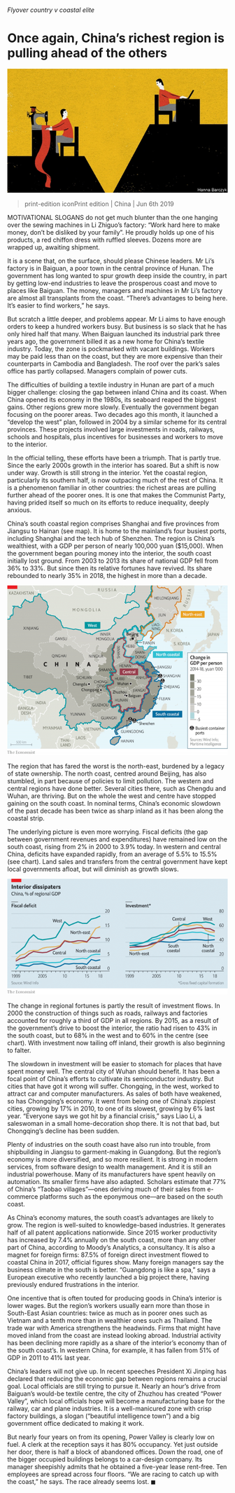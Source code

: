 ###### Flyover country v coastal elite

# Once again, China’s richest region is pulling ahead of the others 

![image](images/20190608_CND001_0.jpg) 

> print-edition iconPrint edition | China | Jun 6th 2019 

MOTIVATIONAL SLOGANS do not get much blunter than the one hanging over the sewing machines in Li Zhiguo’s factory: “Work hard here to make money, don’t be disliked by your family”. He proudly holds up one of his products, a red chiffon dress with ruffled sleeves. Dozens more are wrapped up, awaiting shipment. 

It is a scene that, on the surface, should please Chinese leaders. Mr Li’s factory is in Baiguan, a poor town in the central province of Hunan. The government has long wanted to spur growth deep inside the country, in part by getting low-end industries to leave the prosperous coast and move to places like Baiguan. The money, managers and machines in Mr Li’s factory are almost all transplants from the coast. “There’s advantages to being here. It’s easier to find workers,” he says. 

But scratch a little deeper, and problems appear. Mr Li aims to have enough orders to keep a hundred workers busy. But business is so slack that he has only hired half that many. When Baiguan launched its industrial park three years ago, the government billed it as a new home for China’s textile industry. Today, the zone is pockmarked with vacant buildings. Workers may be paid less than on the coast, but they are more expensive than their counterparts in Cambodia and Bangladesh. The roof over the park’s sales office has partly collapsed. Managers complain of power cuts. 

The difficulties of building a textile industry in Hunan are part of a much bigger challenge: closing the gap between inland China and its coast. When China opened its economy in the 1980s, its seaboard reaped the biggest gains. Other regions grew more slowly. Eventually the government began focusing on the poorer areas. Two decades ago this month, it launched a “develop the west” plan, followed in 2004 by a similar scheme for its central provinces. These projects involved large investments in roads, railways, schools and hospitals, plus incentives for businesses and workers to move to the interior. 

In the official telling, these efforts have been a triumph. That is partly true. Since the early 2000s growth in the interior has soared. But a shift is now under way. Growth is still strong in the interior. Yet the coastal region, particularly its southern half, is now outpacing much of the rest of China. It is a phenomenon familiar in other countries: the richest areas are pulling further ahead of the poorer ones. It is one that makes the Communist Party, having prided itself so much on its efforts to reduce inequality, deeply anxious. 

China’s south coastal region comprises Shanghai and five provinces from Jiangsu to Hainan (see map). It is home to the mainland’s four busiest ports, including Shanghai and the tech hub of Shenzhen. The region is China’s wealthiest, with a GDP per person of nearly 100,000 yuan ($15,000). When the government began pouring money into the interior, the south coast initially lost ground. From 2003 to 2013 its share of national GDP fell from 36% to 33%. But since then its relative fortunes have revived. Its share rebounded to nearly 35% in 2018, the highest in more than a decade. 

![image](images/20190608_CNM997.png) 

The region that has fared the worst is the north-east, burdened by a legacy of state ownership. The north coast, centred around Beijing, has also stumbled, in part because of policies to limit pollution. The western and central regions have done better. Several cities there, such as Chengdu and Wuhan, are thriving. But on the whole the west and centre have stopped gaining on the south coast. In nominal terms, China’s economic slowdown of the past decade has been twice as sharp inland as it has been along the coastal strip. 

The underlying picture is even more worrying. Fiscal deficits (the gap between government revenues and expenditures) have remained low on the south coast, rising from 2% in 2000 to 3.9% today. In western and central China, deficits have expanded rapidly, from an average of 5.5% to 15.5% (see chart). Land sales and transfers from the central government have kept local governments afloat, but will diminish as growth slows. 

![image](images/20190608_CNC189.png) 

The change in regional fortunes is partly the result of investment flows. In 2000 the construction of things such as roads, railways and factories accounted for roughly a third of GDP in all regions. By 2015, as a result of the government’s drive to boost the interior, the ratio had risen to 43% in the south coast, but to 68% in the west and to 60% in the centre (see chart). With investment now tailing off inland, their growth is also beginning to falter. 

The slowdown in investment will be easier to stomach for places that have spent money well. The central city of Wuhan should benefit. It has been a focal point of China’s efforts to cultivate its semiconductor industry. But cities that have got it wrong will suffer. Chongqing, in the west, worked to attract car and computer manufacturers. As sales of both have weakened, so has Chongqing’s economy. It went from being one of China’s zippiest cities, growing by 17% in 2010, to one of its slowest, growing by 6% last year. “Everyone says we got hit by a financial crisis,” says Liao Li, a saleswoman in a small home-decoration shop there. It is not that bad, but Chongqing’s decline has been sudden. 

Plenty of industries on the south coast have also run into trouble, from shipbuilding in Jiangsu to garment-making in Guangdong. But the region’s economy is more diversified, and so more resilient. It is strong in modern services, from software design to wealth management. And it is still an industrial powerhouse. Many of its manufacturers have spent heavily on automation. Its smaller firms have also adapted. Scholars estimate that 77% of China’s “Taobao villages”—ones deriving much of their sales from e-commerce platforms such as the eponymous one—are based on the south coast. 

As China’s economy matures, the south coast’s advantages are likely to grow. The region is well-suited to knowledge-based industries. It generates half of all patent applications nationwide. Since 2015 worker productivity has increased by 7.4% annually on the south coast, more than any other part of China, according to Moody’s Analytics, a consultancy. It is also a magnet for foreign firms: 87.5% of foreign direct investment flowed to coastal China in 2017, official figures show. Many foreign managers say the business climate in the south is better. “Guangdong is like a spa,” says a European executive who recently launched a big project there, having previously endured frustrations in the interior. 

One incentive that is often touted for producing goods in China’s interior is lower wages. But the region’s workers usually earn more than those in South-East Asian countries: twice as much as in poorer ones such as Vietnam and a tenth more than in wealthier ones such as Thailand. The trade war with America strengthens the headwinds. Firms that might have moved inland from the coast are instead looking abroad. Industrial activity has been declining more rapidly as a share of the interior’s economy than of the south coast’s. In western China, for example, it has fallen from 51% of GDP in 2011 to 41% last year. 

China’s leaders will not give up. In recent speeches President Xi Jinping has declared that reducing the economic gap between regions remains a crucial goal. Local officials are still trying to pursue it. Nearly an hour’s drive from Baiguan’s would-be textile centre, the city of Zhuzhou has created “Power Valley”, which local officials hope will become a manufacturing base for the railway, car and plane industries. It is a well-manicured zone with crisp factory buildings, a slogan (“beautiful intelligence town”) and a big government office dedicated to making it work. 

But nearly four years on from its opening, Power Valley is clearly low on fuel. A clerk at the reception says it has 80% occupancy. Yet just outside her door, there is half a block of abandoned offices. Down the road, one of the bigger occupied buildings belongs to a car-design company. Its manager sheepishly admits that he obtained a five-year lease rent-free. Ten employees are spread across four floors. “We are racing to catch up with the coast,” he says. The race already seems lost. ◼ 

